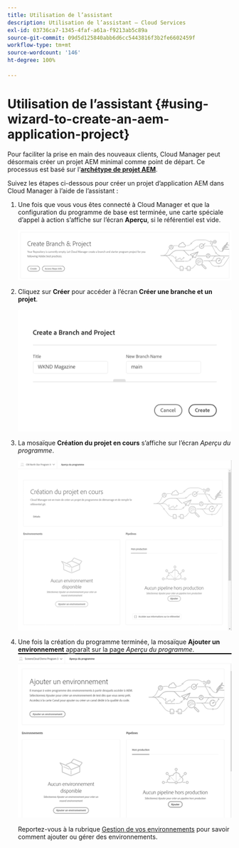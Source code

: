 ```yaml
---
title: Utilisation de l’assistant
description: Utilisation de l’assistant – Cloud Services
exl-id: 03736ca7-1345-4faf-a61a-f9213ab5c89a
source-git-commit: 09d5d125840abb6d6cc5443816f3b2fe6602459f
workflow-type: tm+mt
source-wordcount: '146'
ht-degree: 100%

---
```


# Utilisation de l’assistant {#using-wizard-to-create-an-aem-application-project}

Pour faciliter la prise en main des nouveaux clients, Cloud Manager peut désormais créer un projet AEM minimal comme point de départ. Ce processus est basé sur l’[**archétype de projet AEM**](https://github.com/Adobe-Marketing-Cloud/aem-project-archetype).


Suivez les étapes ci-dessous pour créer un projet d’application AEM dans Cloud Manager à l’aide de l’assistant :

1. Une fois que vous vous êtes connecté à Cloud Manager et que la configuration du programme de base est terminée, une carte spéciale d’appel à action s’affiche sur l’écran **Aperçu**, si le référentiel est vide.

   ![](assets/create-wizard1.png)

1. Cliquez sur **Créer** pour accéder à l’écran **Créer une branche et un projet**.

   ![](assets/create-wizard2.png)

1. La mosaïque **Création du projet en cours** s’affiche sur l’écran *Aperçu du programme*.

   ![](assets/create-wizard3.png)

1. Une fois la création du programme terminée, la mosaïque **Ajouter un environnement** apparaît sur la page *Aperçu du programme*.
   ![](assets/create-wizard4.png)

   Reportez-vous à la rubrique [Gestion de vos environnements](/help/implementing/cloud-manager/manage-environments.md) pour savoir comment ajouter ou gérer des environnements.
